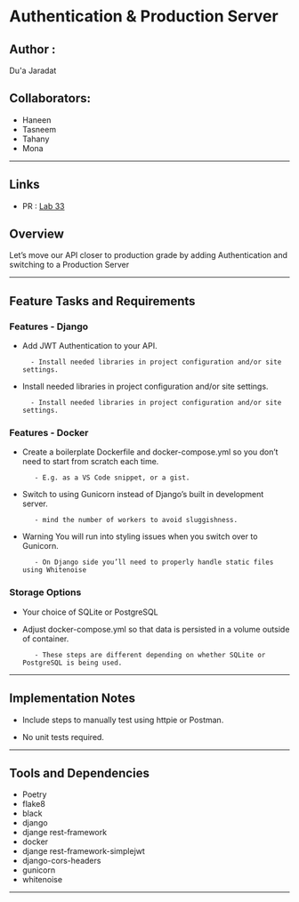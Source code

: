 # Authentication & Production Server

## Author : 

Du'a Jaradat

## Collaborators:

- Haneen 
- Tasneem 
- Tahany
- Mona


---

## Links 
- PR :  [Lab 33 ](https://github.com/duajaradat/drf-auth/pull/1)

## Overview

Let’s move our API closer to production grade by adding Authentication and switching to a Production Server

---
## Feature Tasks and Requirements

### Features - Django
 - Add JWT Authentication to your API.

         - Install needed libraries in project configuration and/or site settings.

 - Install needed libraries in project configuration and/or site settings.

         - Install needed libraries in project configuration and/or site settings.


 
 ### Features - Docker

 - Create a boilerplate Dockerfile and docker-compose.yml so you don’t need to start from scratch each time.

          - E.g. as a VS Code snippet, or a gist.

 - Switch to using Gunicorn instead of Django’s built in development server.

          - mind the number of workers to avoid sluggishness.

 - Warning You will run into styling issues when you switch over to Gunicorn.

          - On Django side you’ll need to properly handle static files using Whitenoise

### Storage Options
 - Your choice of SQLite or PostgreSQL

 - Adjust docker-compose.yml so that data is persisted in a volume outside of container.

          - These steps are different depending on whether SQLite or PostgreSQL is being used.
 ---

## Implementation Notes

 - Include steps to manually test using httpie or Postman.
    
 - No unit tests required.
         

---

## Tools and Dependencies

- Poetry
- flake8
- black
- django
- djange rest-framework
- docker
- djange rest-framework-simplejwt
- django-cors-headers
- gunicorn
- whitenoise
---